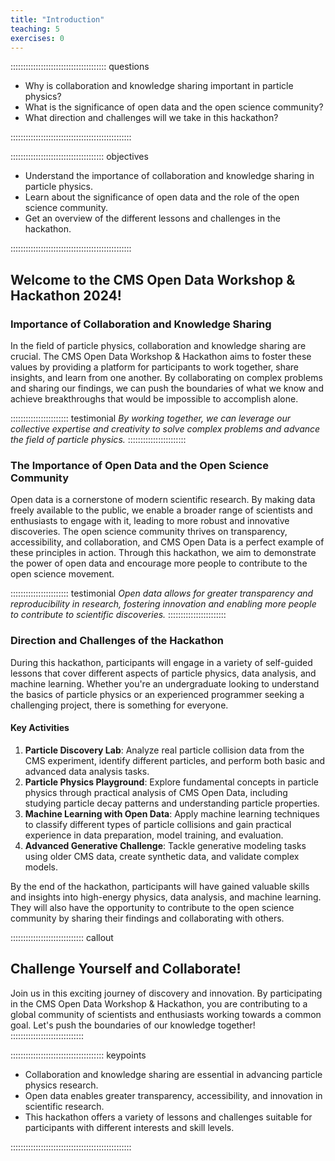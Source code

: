 ```yaml
---
title: "Introduction"
teaching: 5
exercises: 0
---
```


:::::::::::::::::::::::::::::::::::::: questions 

- Why is collaboration and knowledge sharing important in particle physics?
- What is the significance of open data and the open science community?
- What direction and challenges will we take in this hackathon?

::::::::::::::::::::::::::::::::::::::::::::::::

::::::::::::::::::::::::::::::::::::: objectives

- Understand the importance of collaboration and knowledge sharing in particle physics.
- Learn about the significance of open data and the role of the open science community.
- Get an overview of the different lessons and challenges in the hackathon.

::::::::::::::::::::::::::::::::::::::::::::::::

## Welcome to the CMS Open Data Workshop & Hackathon 2024!

### Importance of Collaboration and Knowledge Sharing

In the field of particle physics, collaboration and knowledge sharing are crucial. The CMS Open Data Workshop & Hackathon aims to foster these values by providing a platform for participants to work together, share insights, and learn from one another. By collaborating on complex problems and sharing our findings, we can push the boundaries of what we know and achieve breakthroughs that would be impossible to accomplish alone.

::::::::::::::::::::::: testimonial
*By working together, we can leverage our collective expertise and creativity to solve complex problems and advance the field of particle physics.*
:::::::::::::::::::::::

### The Importance of Open Data and the Open Science Community

Open data is a cornerstone of modern scientific research. By making data freely available to the public, we enable a broader range of scientists and enthusiasts to engage with it, leading to more robust and innovative discoveries. The open science community thrives on transparency, accessibility, and collaboration, and CMS Open Data is a perfect example of these principles in action. Through this hackathon, we aim to demonstrate the power of open data and encourage more people to contribute to the open science movement.

::::::::::::::::::::::: testimonial
*Open data allows for greater transparency and reproducibility in research, fostering innovation and enabling more people to contribute to scientific discoveries.*
:::::::::::::::::::::::

### Direction and Challenges of the Hackathon

During this hackathon, participants will engage in a variety of self-guided lessons that cover different aspects of particle physics, data analysis, and machine learning. Whether you're an undergraduate looking to understand the basics of particle physics or an experienced programmer seeking a challenging project, there is something for everyone.

#### Key Activities

1. **Particle Discovery Lab**: Analyze real particle collision data from the CMS experiment, identify different particles, and perform both basic and advanced data analysis tasks.
2. **Particle Physics Playground**: Explore fundamental concepts in particle physics through practical analysis of CMS Open Data, including studying particle decay patterns and understanding particle properties.
3. **Machine Learning with Open Data**: Apply machine learning techniques to classify different types of particle collisions and gain practical experience in data preparation, model training, and evaluation.
4. **Advanced Generative Challenge**: Tackle generative modeling tasks using older CMS data, create synthetic data, and validate complex models.

By the end of the hackathon, participants will have gained valuable skills and insights into high-energy physics, data analysis, and machine learning. They will also have the opportunity to contribute to the open science community by sharing their findings and collaborating with others.

::::::::::::::::::::::::::::: callout
## Challenge Yourself and Collaborate!

Join us in this exciting journey of discovery and innovation. By participating in the CMS Open Data Workshop & Hackathon, you are contributing to a global community of scientists and enthusiasts working towards a common goal. Let's push the boundaries of our knowledge together!
:::::::::::::::::::::::::::::

::::::::::::::::::::::::::::::::::::: keypoints 

- Collaboration and knowledge sharing are essential in advancing particle physics research.
- Open data enables greater transparency, accessibility, and innovation in scientific research.
- This hackathon offers a variety of lessons and challenges suitable for participants with different interests and skill levels.

::::::::::::::::::::::::::::::::::::::::::::::::
